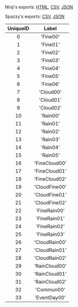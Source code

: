 Ninji's exports: [HTML](https://wuffs.org/acnh/bcsv_150/html/WeatherPatternParam.html), [CSV](https://wuffs.org/acnh/bcsv_150/csv/WeatherPatternParam.csv), [JSON](https://wuffs.org/acnh/bcsv_150/json/WeatherPatternParam.json)

Spazzy's exports: [CSV](https://github.com/McSpazzy/acnh-csv/blob/master/WeatherPatternParam.csv), [JSON](https://github.com/McSpazzy/acnh-json/blob/master/WeatherPatternParam.json)

| UniqueID | Label |
|:--:|:--:|
| 0 | 'Fine00' | 
| 1 | 'Fine01' | 
| 2 | 'Fine02' | 
| 3 | 'Fine03' | 
| 4 | 'Fine04' | 
| 5 | 'Fine05' | 
| 6 | 'Fine06' | 
| 7 | 'Cloud00' | 
| 8 | 'Cloud01' | 
| 9 | 'Cloud02' | 
| 10 | 'Rain00' | 
| 11 | 'Rain01' | 
| 12 | 'Rain02' | 
| 13 | 'Rain03' | 
| 14 | 'Rain04' | 
| 15 | 'Rain05' | 
| 16 | 'FineCloud00' | 
| 17 | 'FineCloud01' | 
| 18 | 'FineCloud02' | 
| 19 | 'CloudFine00' | 
| 20 | 'CloudFine01' | 
| 21 | 'CloudFine02' | 
| 22 | 'FineRain00' | 
| 23 | 'FineRain01' | 
| 24 | 'FineRain02' | 
| 25 | 'FineRain03' | 
| 26 | 'CloudRain00' | 
| 27 | 'CloudRain01' | 
| 28 | 'CloudRain02' | 
| 29 | 'RainCloud00' | 
| 30 | 'RainCloud01' | 
| 31 | 'RainCloud02' | 
| 32 | 'Commun00' | 
| 33 | 'EventDay00' | 
